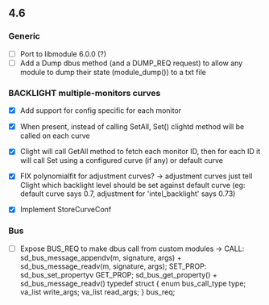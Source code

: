 ## 4.6

### Generic
- [ ] Port to libmodule 6.0.0 (?)
- [ ] Add a Dump dbus method (and a DUMP_REQ request) to allow any module to dump their state (module_dump()) to a txt file

### BACKLIGHT multiple-monitors curves
- [x] Add support for config specific for each monitor
- [x] When present, instead of calling SetAll, Set() clightd method will be called on each curve 
- [x] Clight will call GetAll method to fetch each monitor ID, then for each ID it will call Set using a configured curve (if any) or default curve

- [x] FIX polynomialfit for adjustment curves? -> adjustment curves just tell Clight which backlight level should be set against default curve (eg: default curve says 0.7, adjustment for 'intel_backlight' says 0.73)
- [x] Implement StoreCurveConf

### Bus
- [ ] Expose BUS_REQ to make dbus call from custom modules -> 
CALL: sd_bus_message_appendv(m, signature, args) + sd_bus_message_readv(m, signature, args);
SET_PROP: sd_bus_set_propertyv
GET_PROP; sd_bus_get_property() + sd_bus_message_readv()
typedef struct {
    enum bus_call_type type;
    va_list write_args;
    va_list read_args;
} bus_req;

